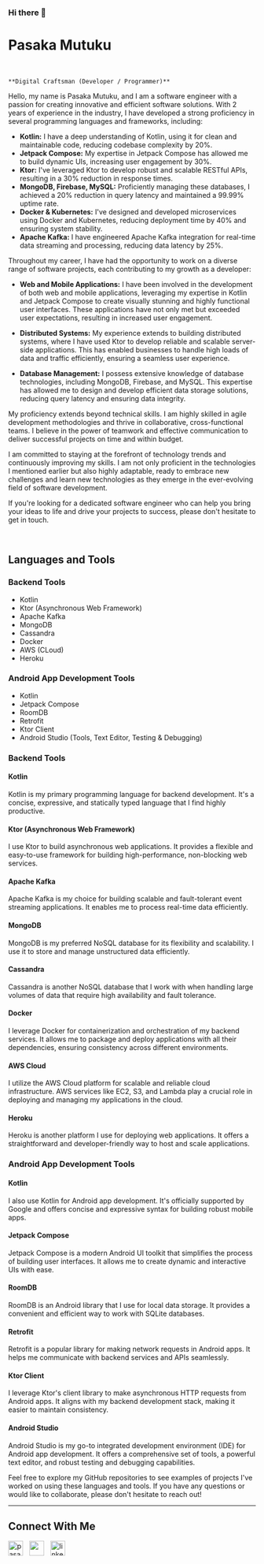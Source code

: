 ### Hi there 👋

<h1> Pasaka Mutuku</h1>
<br /> 

`**Digital Craftsman (Developer / Programmer)**`

<p align="left">Hello, my name is Pasaka Mutuku, and I am a software engineer with a passion for creating innovative and efficient software solutions. With 2 years of experience in the industry, I have developed a strong proficiency in several programming languages and frameworks, including:

- **Kotlin:** I have a deep understanding of Kotlin, using it for clean and maintainable code, reducing codebase complexity by 20%.
- **Jetpack Compose:** My expertise in Jetpack Compose has allowed me to build dynamic UIs, increasing user engagement by 30%.
- **Ktor:** I've leveraged Ktor to develop robust and scalable RESTful APIs, resulting in a 30% reduction in response times.
- **MongoDB, Firebase, MySQL:** Proficiently managing these databases, I achieved a 20% reduction in query latency and maintained a 99.99% uptime rate.
- **Docker & Kubernetes:** I've designed and developed microservices using Docker and Kubernetes, reducing deployment time by 40% and ensuring system stability.
- **Apache Kafka:** I have engineered Apache Kafka integration for real-time data streaming and processing, reducing data latency by 25%.

Throughout my career, I have had the opportunity to work on a diverse range of software projects, each contributing to my growth as a developer:

- **Web and Mobile Applications:** I have been involved in the development of both web and mobile applications, leveraging my expertise in Kotlin and Jetpack Compose to create visually stunning and highly functional user interfaces. These applications have not only met but exceeded user expectations, resulting in increased user engagement.

- **Distributed Systems:** My experience extends to building distributed systems, where I have used Ktor to develop reliable and scalable server-side applications. This has enabled businesses to handle high loads of data and traffic efficiently, ensuring a seamless user experience.

- **Database Management:** I possess extensive knowledge of database technologies, including MongoDB, Firebase, and MySQL. This expertise has allowed me to design and develop efficient data storage solutions, reducing query latency and ensuring data integrity.

My proficiency extends beyond technical skills. I am highly skilled in agile development methodologies and thrive in collaborative, cross-functional teams. I believe in the power of teamwork and effective communication to deliver successful projects on time and within budget.

I am committed to staying at the forefront of technology trends and continuously improving my skills. I am not only proficient in the technologies I mentioned earlier but also highly adaptable, ready to embrace new challenges and learn new technologies as they emerge in the ever-evolving field of software development.

If you're looking for a dedicated software engineer who can help you bring your ideas to life and drive your projects to success, please don't hesitate to get in touch.</p>

<br />



## Languages and Tools

### Backend Tools
- Kotlin
- Ktor (Asynchronous Web Framework)
- Apache Kafka
- MongoDB
- Cassandra
- Docker
- AWS (CLoud)
- Heroku

### Android App Development Tools
- Kotlin
- Jetpack Compose
- RoomDB
- Retrofit
- Ktor Client
- Android Studio (Tools, Text Editor, Testing & Debugging)


### Backend Tools

#### Kotlin
Kotlin is my primary programming language for backend development. It's a concise, expressive, and statically typed language that I find highly productive.

#### Ktor (Asynchronous Web Framework)
I use Ktor to build asynchronous web applications. It provides a flexible and easy-to-use framework for building high-performance, non-blocking web services.

#### Apache Kafka
Apache Kafka is my choice for building scalable and fault-tolerant event streaming applications. It enables me to process real-time data efficiently.

#### MongoDB
MongoDB is my preferred NoSQL database for its flexibility and scalability. I use it to store and manage unstructured data efficiently.

#### Cassandra
Cassandra is another NoSQL database that I work with when handling large volumes of data that require high availability and fault tolerance.

#### Docker
I leverage Docker for containerization and orchestration of my backend services. It allows me to package and deploy applications with all their dependencies, ensuring consistency across different environments.

#### AWS Cloud
I utilize the AWS Cloud platform for scalable and reliable cloud infrastructure. AWS services like EC2, S3, and Lambda play a crucial role in deploying and managing my applications in the cloud.

#### Heroku
Heroku is another platform I use for deploying web applications. It offers a straightforward and developer-friendly way to host and scale applications.

### Android App Development Tools

#### Kotlin
I also use Kotlin for Android app development. It's officially supported by Google and offers concise and expressive syntax for building robust mobile apps.

#### Jetpack Compose
Jetpack Compose is a modern Android UI toolkit that simplifies the process of building user interfaces. It allows me to create dynamic and interactive UIs with ease.

#### RoomDB
RoomDB is an Android library that I use for local data storage. It provides a convenient and efficient way to work with SQLite databases.

#### Retrofit
Retrofit is a popular library for making network requests in Android apps. It helps me communicate with backend services and APIs seamlessly.

#### Ktor Client
I leverage Ktor's client library to make asynchronous HTTP requests from Android apps. It aligns with my backend development stack, making it easier to maintain consistency.

#### Android Studio
Android Studio is my go-to integrated development environment (IDE) for Android app development. It offers a comprehensive set of tools, a powerful text editor, and robust testing and debugging capabilities.

Feel free to explore my GitHub repositories to see examples of projects I've worked on using these languages and tools. If you have any questions or would like to collaborate, please don't hesitate to reach out!


--- 

<h2>Connect With Me</h2> 
<p align="left">
<a href="https://twitter.com/pasaka254" target="_blank"><img align="left" width="30px" style="padding-right:10px;" src="https://raw.githubusercontent.com/rahuldkjain/github-profile-readme-generator/master/src/images/icons/Social/twitter.svg" alt="pasaka254" /></a>
<a href="https://instagram.com/" target="_blank"><img align="left" width="30px" style="padding-right:10px" src="https://raw.githubusercontent.com/rahuldkjain/github-profile-readme-generator/master/src/images/icons/Social/instagram.svg" alt="" /></a>
<a href="https://www.linkedin.com/in/pasaka-mutuku-9a31251a7/" target="_blank"><img align="left" alt="linkedin" width="30px" style="padding-right: 10px;" src="https://cdn.jsdelivr.net/gh/devicons/devicon/icons/linkedin/linkedin-original.svg" /></a>
</p>

                

            
